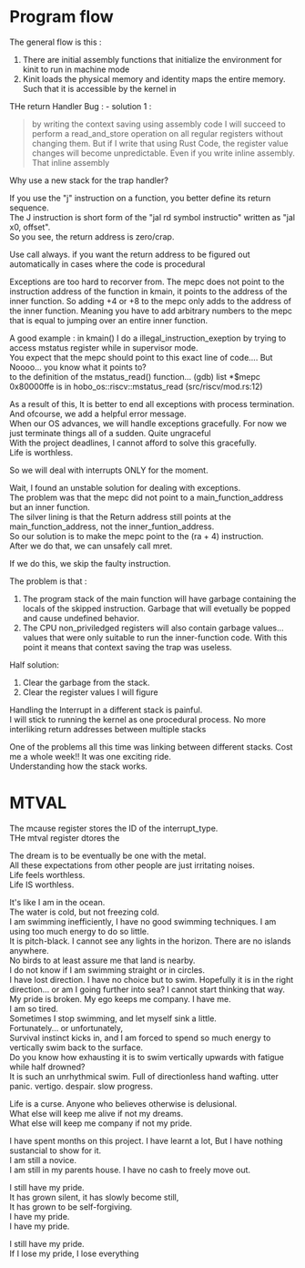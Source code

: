 # Program flow
The general flow is this :
1. There are initial assembly functions that initialize the environment for kinit to run in machine mode
2. Kinit loads the physical memory and identity maps the entire memory. Such that it is accessible by the kernel in 


THe return Handler Bug :
    - solution 1 : 
>by writing the context saving using assembly code I will succeed to perform a read_and_store operation on all regular registers without changing them. But if I write that using Rust Code, the register value changes will become unpredictable. Even if you write inline assembly. That inline assembly 
>


Why use a new stack for the trap handler?

If you use the "j" instruction on a function, you better define its return sequence.  
The J instruction is short form of the "jal rd symbol instructio" written as  "jal x0, offset".     
So you see, the return address is zero/crap.    

Use call always. if you want the return address to be figured out automatically in cases where the code is procedural


Exceptions are too hard to recorver from. The mepc does not point to the instruction address of the function in kmain, it points to the address of the inner function. So adding +4 or +8 to the mepc only adds to the address of the inner function.  Meaning you have to add arbitrary numbers to the mepc that is equal to jumping over an entire inner function.

A good example :
    in kmain() I do a illegal_instruction_exeption by trying to access mstatus register while in supervisor mode.   
    You expect that the mepc should point to this exact line of code.... But Noooo... you know what it points to?  
      to the definition of the mstatus_read() function... 
      (gdb) list *$mepc  
       0x80000ffe is in hobo_os::riscv::mstatus_read (src/riscv/mod.rs:12)

As a result of this, It is better to end all exceptions with process termination. And ofcourse, we add a helpful error message.  
When our OS advances, we will handle exceptions gracefully. For now we just terminate things all of a sudden. Quite ungraceful  
With the project deadlines, I cannot afford to solve this gracefully.  
Life is worthless.  

So we will deal with interrupts ONLY for the moment.    

Wait, I found an unstable solution for dealing with exceptions.  
The problem was that the mepc did not point to a main_function_address but an inner function.   
The silver lining is that the Return address still points at the main_function_address, not the inner_funtion_address.  
So our solution is to make the mepc point to the (ra + 4) instruction.  
After we do that, we can unsafely call mret.  

If we do this, we skip the faulty instruction.  


The problem is that :
1. The program stack of the main function will have garbage containing the locals of the skipped instruction. Garbage that will evetually be popped and cause undefined behavior.  
2. The CPU non_priviledged registers will also contain garbage values... values that were only suitable to run the inner-function code. With this point it means that context saving the trap was useless.

Half solution:  
1. Clear the garbage from the stack.    
2. Clear the register values 
I will figure 


Handling the Interrupt in a different stack is painful.  
I will stick to running the kernel as one procedural process. No more interliking return addresses between multiple stacks

One of the problems all this time was linking between different stacks. Cost me a whole week!! It was one exciting ride.    
Understanding how the stack works.  


# MTVAL
The mcause register stores the ID of the interrupt_type.    
THe mtval register dtores the 



The dream is to be eventually be one with the metal.  
All these expectations from other people are just irritating noises.   
Life feels worthless.   
Life IS worthless.  

It's like I am in the ocean.    
The water is cold, but not freezing cold.   
I am swimming inefficiently, I have no good swimming techniques. I am using too much energy to do so little.    
It is pitch-black. I cannot see any lights in the horizon. There are no islands anywhere.  
No birds to at least assure me that land is nearby.  
I do not know if I am swimming straight or in circles.  
I have lost direction. 
I have no choice but to swim. 
Hopefully it is in the right direction... or am I going further into sea? I cannot start thinking that way.      
My pride is broken. My ego keeps me company. I have me.     
I am so tired.  
Sometimes I stop swimming, and let myself sink a little.   
Fortunately... or unfortunately,   
Survival instinct kicks in, and I am forced to spend so much energy to vertically swim back to the surface.   
Do you know how exhausting it is to swim vertically upwards with fatigue while half drowned?    
It is such an unrhythmical swim. Full of directionless hand wafting. utter panic. vertigo. despair. slow progress.  

Life is a curse. Anyone who believes otherwise is delusional.   
What else will keep me alive if not my dreams.  
What else will keep me company if not my pride.  

I have spent months on this project. I have learnt a lot, But I have nothing sustancial to show for it.    
I am still a novice.    
I am still in my parents house. 
I have no cash to freely move out.  

I still have my pride.  
It has grown silent, it has slowly become still,   
It has grown to be self-forgiving.  
I have my pride.      
I have my pride.    

I still have my pride.  
If I lose my pride, I lose everything